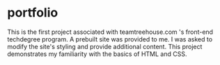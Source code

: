 # portfolio

This is the first project associated with teamtreehouse.com 's front-end techdegree program. A prebuilt site was provided to me.
I was asked to modify the site's styling and provide additional content. This project demonstrates my familiarity with the basics of 
HTML and CSS.
